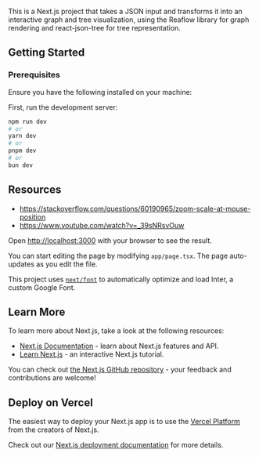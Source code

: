 This is a Next.js project that takes a JSON input and transforms it into an interactive graph and tree visualization, using the Reaflow library for graph rendering and react-json-tree for tree representation.

## Getting Started
### Prerequisites

Ensure you have the following installed on your machine:

First, run the development server:

```bash
npm run dev
# or
yarn dev
# or
pnpm dev
# or
bun dev
```

## Resources

- https://stackoverflow.com/questions/60190965/zoom-scale-at-mouse-position
- https://www.youtube.com/watch?v=_39sNRsvOuw

Open [http://localhost:3000](http://localhost:3000) with your browser to see the result.

You can start editing the page by modifying `app/page.tsx`. The page auto-updates as you edit the file.

This project uses [`next/font`](https://nextjs.org/docs/basic-features/font-optimization) to automatically optimize and load Inter, a custom Google Font.

## Learn More

To learn more about Next.js, take a look at the following resources:

- [Next.js Documentation](https://nextjs.org/docs) - learn about Next.js features and API.
- [Learn Next.js](https://nextjs.org/learn) - an interactive Next.js tutorial.

You can check out [the Next.js GitHub repository](https://github.com/vercel/next.js/) - your feedback and contributions are welcome!

## Deploy on Vercel

The easiest way to deploy your Next.js app is to use the [Vercel Platform](https://vercel.com/new?utm_medium=default-template&filter=next.js&utm_source=create-next-app&utm_campaign=create-next-app-readme) from the creators of Next.js.

Check out our [Next.js deployment documentation](https://nextjs.org/docs/deployment) for more details.
